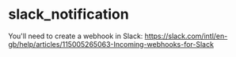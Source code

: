 # slack_notification

You'll need to create a webhook in Slack:
https://slack.com/intl/en-gb/help/articles/115005265063-Incoming-webhooks-for-Slack

